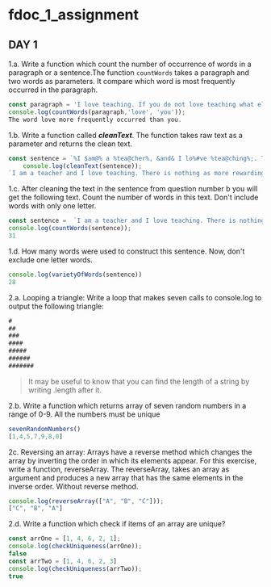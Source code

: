 # fdoc_1_assignment

## DAY 1

1.a. Write a function which count the number of occurrence of words in a paragraph or a sentence.The function `countWords` takes a paragraph and two words as parameters. It compare  which word is most frequently occurred in the paragraph.
```js
const paragraph = 'I love teaching. If you do not love teaching what else can you love. I love JavaScript if you do not love something which can give life to your application what else can you love.';
console.log(countWords(paragraph,'love', 'you'));
The word love more frequently occurred than you.

```
1.b. Write a function called ***cleanText***. The function takes raw text as a parameter and returns the clean text.
```js
const sentence = `%I $am@% a %tea@cher%, &and& I lo%#ve %tea@ching%;. There $is nothing; &as& mo@re rewarding as educa@ting &and& @emp%o@wering peo@ple. ;I found tea@ching m%o@re interesting tha@n any other %jo@bs. %Do@es thi%s mo@tivate yo@u to be a tea@cher!?`;
    console.log(cleanText(sentence));
`I am a teacher and I love teaching. There is nothing as more rewarding as educating and empowering people. I found teaching more interesting than any other jobs. Does this motivate you to be a teacher?`
```  

1.c. After cleaning the text in the sentence from question number b you will get the following text. Count the number of words in this text. Don't include words with only one letter.

```js
const sentence =  `I am a teacher and I love teaching. There is nothing as more rewarding as educating and empowering people. I found teaching more interesting than any other jobs. Does this motivate you to be a teacher?`
console.log(countWords(sentence));
31

```
1.d. How many words were used to construct this sentence. Now, don't exclude one letter words.
```js
console.log(varietyOfWords(sentence))
28
```

2.a. Looping a triangle: Write a loop that makes seven calls to console.log to output the following triangle:
```js
#
##
###
####
#####
######
#######
```
> It may be useful to know that you can find the length of a string by writing .length after it.

2.b. Write a function which returns array of seven random numbers in a range of 0-9. All the numbers must be unique
```js
sevenRandomNumbers()
[1,4,5,7,9,8,0]
```
2c. Reversing an array: Arrays have a reverse method which changes the array by inverting the order in which its elements appear. For this exercise, write a function, reverseArray. The  reverseArray, takes an array as argument and produces a new array that has the same elements in the inverse order. Without reverse method.
```js
console.log(reverseArray(["A", "B", "C"]));
["C", "B", "A"]
```

2.d. Write a function which check if items of an array are unique?
```js
const arrOne = [1, 4, 6, 2, 1];
console.log(checkUniqueness(arrOne));
false
const arrTwo = [1, 4, 6, 2, 3]
console.log(checkUniqueness(arrTwo));
true
```
